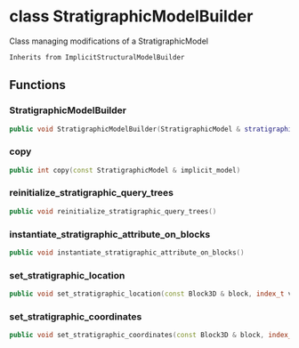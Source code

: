 # class StratigraphicModelBuilder


 Class managing modifications of a StratigraphicModel



```cpp
Inherits from ImplicitStructuralModelBuilder
```



## Functions

### StratigraphicModelBuilder

```cpp
public void StratigraphicModelBuilder(StratigraphicModel & stratigraphic_model_)
```


### copy

```cpp
public int copy(const StratigraphicModel & implicit_model)
```


### reinitialize_stratigraphic_query_trees

```cpp
public void reinitialize_stratigraphic_query_trees()
```


### instantiate_stratigraphic_attribute_on_blocks

```cpp
public void instantiate_stratigraphic_attribute_on_blocks()
```


### set_stratigraphic_location

```cpp
public void set_stratigraphic_location(const Block3D & block, index_t vertex_id, Point2D value)
```


### set_stratigraphic_coordinates

```cpp
public void set_stratigraphic_coordinates(const Block3D & block, index_t vertex_id, const StratigraphicPoint3D & value)
```




